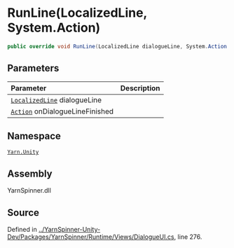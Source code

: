 # RunLine\(LocalizedLine, System.Action\)

```csharp
public override void RunLine(LocalizedLine dialogueLine, System.Action onDialogueLineFinished)
```

## Parameters

| Parameter | Description |
| :--- | :--- |
| [`LocalizedLine`](../localizedline/) dialogueLine |  |
| [`Action`](https://docs.microsoft.com/dotnet/api/System.Action) onDialogueLineFinished |  |

## Namespace

[`Yarn.Unity`](../)

## Assembly

YarnSpinner.dll

## Source

Defined in [../YarnSpinner-Unity-Dev/Packages/YarnSpinner/Runtime/Views/DialogueUI.cs](https://github.com/YarnSpinnerTool/YarnSpinner-Unity//blob/develop/Runtime/Views/DialogueUI.cs#L276), line 276.

